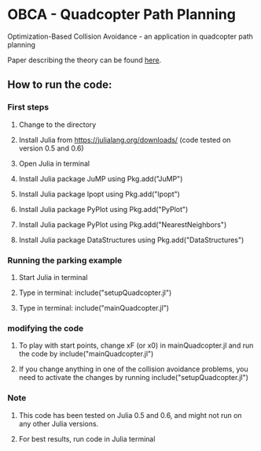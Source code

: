 # OBCA - Quadcopter Path Planning
Optimization-Based Collision Avoidance - an application in quadcopter path planning

Paper describing the theory can be found [here](http://arxiv.org/abs/1711.03449).

## How to run the code:

### First steps

1. Change to the directory

2. Install Julia from https://julialang.org/downloads/ (code tested on version 0.5 and 0.6)

3. Open Julia in terminal

4. Install Julia package JuMP using Pkg.add("JuMP")

5. Install Julia package Ipopt using Pkg.add("Ipopt")

6. Install Julia package PyPlot using Pkg.add("PyPlot")

7. Install Julia package PyPlot using Pkg.add("NearestNeighbors")

8. Install Julia package DataStructures using Pkg.add("DataStructures")


### Running the parking example

1. Start Julia in terminal

2. Type in terminal: include("setupQuadcopter.jl")

3. Type in terminal: include("mainQuadcopter.jl")


### modifying the code

1. To play with start points, change xF (or x0) in mainQuadcopter.jl and run
the code by include("mainQuadcopter.jl")

2. If you change anything in one of the collision avoidance
problems, you need to activate the changes by running
include("setupQuadcopter.jl")


### Note
1. This code has been tested on Julia 0.5 and 0.6, and might not run on any other Julia versions.

2. For best results, run code in Julia terminal
